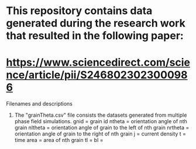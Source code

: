 # This repository contains data generated during the research work that resulted in the following paper:
# https://www.sciencedirect.com/science/article/pii/S2468023023000986

Filenames and descriptions 
1. The "grainTheta.csv" file consists the datasets generated from multiple phase field simulations.
   gnid = grain id
   ntheta = orientation angle of nth grain
   nltheta = orientation angle of grain to the left of nth grain
   nrtheta = orientation angle of grain to the right of nth grain
   j = current density
   t = time
   area	= area of nth grain
   tl = 
   bl = 

